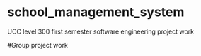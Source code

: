 # school_management_system
UCC level 300 first semester software engineering project work

#Group project work
